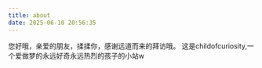```yaml
---
title: about
date: 2025-06-10 20:56:35
---
```

您好哦，亲爱的朋友，揉揉你，感谢远道而来的拜访哦。
这是childofcuriosity,一个爱做梦的永远好奇永远热烈的孩子的小站w
